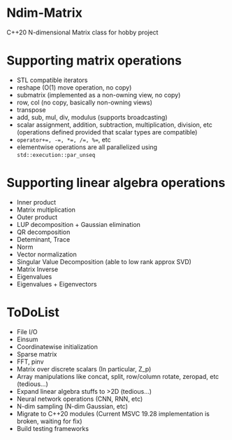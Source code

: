 # Ndim-Matrix
C++20 N-dimensional Matrix class for hobby project

# Supporting matrix operations
- STL compatible iterators
- reshape (O(1) move operation, no copy)
- submatrix (implemented as a non-owning view, no copy)
- row, col (no copy, basically non-owning views)
- transpose
- add, sub, mul, div, modulus (supports broadcasting)
- scalar assignment, addition, subtraction, multiplication, division, etc (operations defined provided that scalar types are compatible)
- ```operator+=, -=, *=, /=, %=```, etc
- elementwise operations are all parallelized using ```std::execution::par_unseq```

# Supporting linear algebra operations
- Inner product
- Matrix multiplication
- Outer product
- LUP decomposition + Gaussian elimination
- QR decomposition
- Deteminant, Trace
- Norm
- Vector normalization
- Singular Value Decomposition (able to low rank approx SVD)
- Matrix Inverse
- Eigenvalues
- Eigenvalues + Eigenvectors


# ToDoList
- File I/O
- Einsum
- Coordinatewise initialization
- Sparse matrix
- FFT, pinv
- Matrix over discrete scalars (In particular, Z_p)
- Array manipulations like concat, split, row/column rotate, zeropad, etc (tedious...)
- Expand linear algebra stuffs to >2D (tedious...)
- Neural network operations (CNN, RNN, etc)
- N-dim sampling (N-dim Gaussian, etc)
- Migrate to C++20 modules (Current MSVC 19.28 implementation is broken, waiting for fix)
- Build testing frameworks
